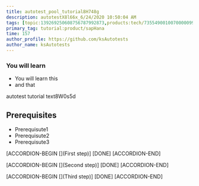 ```yaml
---
title: autotest_pool_tutorial8H748g
description: autotestX8l66x_6/24/2020 10:50:04 AM
tags: [topic:139269250608756787992873,products:tech/73554900100700000996,tutorial:experience/advanced]
primary_tag: tutorial:product/sapHana
time: 157
author_profile: https://github.com/ksAutotests
author_name: ksAutotests
---
```

### You will learn
- You will learn this
- and that

autotest tutorial text8W0s5d

## Prerequisites
- Prerequisute1
- Prerequisute2
- Prerequisute3

[ACCORDION-BEGIN [](First step)]
[DONE]
[ACCORDION-END]

[ACCORDION-BEGIN [](Second step)]
[DONE]
[ACCORDION-END]

[ACCORDION-BEGIN [](Third step)]
[DONE]
[ACCORDION-END]

